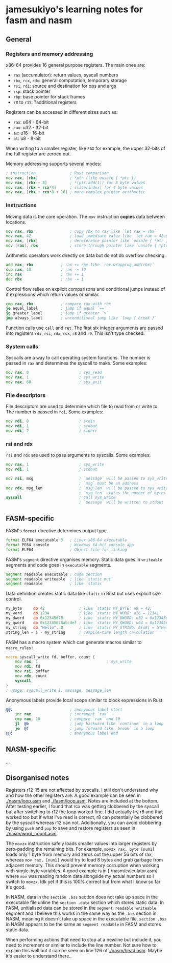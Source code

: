 # jamesukiyo's learning notes for fasm and nasm

## General

### Registers and memory addressing

x86-64 provides 16 general purpose registers. The main ones are:
- `rax` (accumulator):  return values, syscall numbers
- `rbx`, `rcx`, `rdx`:  general computation, temporary storage
- `rsi`, `rdi`:         source and destination for ops and args
- `rsp`:                stack pointer
- `rbp`:                base pointer for stack frames
- `r8` to `r15`:        ?additional registers

Registers can be accessed in different sizes such as:
- `rax`:  u64 - 64-bit
- `eax`:  u32 - 32-bit
- `ax`:   u16 - 16-bit
- `al`:    u8 -  8-bit

When writing to a smaller register, like `EAX` for example, the upper 32-bits 
of the full register are zeroed out.

Memory addressing supports several modes:
```asm
; instruction               ; Rust comparison
mov rax, [rbx]              ; *ptr (like unsafe { *ptr })
mov rax, [rbx + 8]          ; *(ptr.add(1)) for 8 byte values
mov rax, [rbx + rcx*4]      ; slice[index] for 4 byte values
mov rax, [rbx + rcx*8 + 16] ; more complex pointer arithmetic
```

### Instructions

Moving data is the core operation. The `mov` instruction **copies** data between
locations.
```asm
mov rax, rbx                ; copy rbx to rax like `let rax = rbx`
mov rax, 42                 ; load immediate value like `let rax = 42u64`
mov rax, [rbx]              ; dereference pointer like `unsafe { *ptr }`
mov [rax], rbx              ; store through pointer like `unsafe { *ptr = val }`
```

Arithmetic operators work directly on data but do not do overflow checking.
```asm
add rax, rbx            ; rax += rbx like `rax.wrapping_add(rbx)`
sub rax, 10             ; rax -= 10
inc rax                 ; rax += 1
dec rbx                 ; rbx -= 1
```

Control flow relies on explicit comparisons and conditional jumps instead of
if expressions which return values or similar.
```asm
cmp rax, rbx            ; compare rax with rbx
je equal_label          ; jump if equal `==`
jg greater_label        ; jump if greater `>`
jmp always_label        ; unconditional jump like `loop { break }`
```

Function calls use `call` and `ret`. The first six integer arguments are passed
into registers `rdi`, `rsi`, `rdx`, `rcx`, `r8` and `r9`. This isn't type
checked.

### System calls

Syscalls are a way to call operating system functions. The number is passed in
`rax` and determines the syscall to make. Some examples:
```asm
mov rax, 0                      ; sys_read
mov rax, 1                      ; sys_write
mov rax, 60                     ; sys_exit
```

### File descriptors

File descriptors are used to determine which file to read from or write to. The
number is passed in `rdi`. Some examples:
```asm
mov rdi, 0                      ; stdin
mov rdi, 1                      ; stdout
mov rdi, 2                      ; stderr
```

### rsi and rdx

`rsi` and `rdx` are used to pass arguments to syscalls. Some examples:
```asm
mov rax, 1                      ; sys_write
mov rdi, 1                      ; stdout

mov rsi, msg                    ; `message` will be passed to sys_write
                                ; `msg` must be an address
mov rdx, msg_len                ; `msg_len` will be passed to sys_write
                                ; `msg_len` states the number of bytes
syscall                         ; call sys_write
                                ; `message` will be written to stdout
```

## FASM-specific

FASM's `format` directive determines output type.
```asm
format ELF64 executable 3   ; Linux x86-64 executable
format PE64 console         ; Windows 64-bit console app
format ELF64                ; Object file for linking
```

FASM's `segment` directive organises memory. Static data goes in `writeable`
segments and code goes in `executable` segments.
```asm
segment readable executable ; code section
segment readable writeable  ; like `static mut`
segment readable            ; like `static`
```

Data definition creates static data like `static` in Rust but uses explicit size
control.
```asm
my_byte     db 42               ; like `static MY_BYTE: u8 = 42;`
my_word     db 1234             ; like `static MY_WORD: u16 = 1234;`
my_dword    db 0x12345678       ; like `static MY_DWORD: u32 = 0x12345678;`
my_qword    db 0x12345678abcdef ; like `static MY_QWORD: u64 = 0x12345678abcdef;`
my_string   db "Hello", 0       ; like `static MY_STRING: &[u8] = b"Hello\0";`
string_len = $ - my_string      ; compile-time length calculation
```

FASM has a macro system which can generate macros similar to `macro_rules!`.
```asm
macro syscall_write fd, buffer, count {
    mov rax, 1                              ; sys_write
    mov rdi, fd
    mov rsi, buffer
    mov rdx, count
    syscall
}
; usage: syscall_write 1, message, message_len
```

Anonymous labels provide local scope similar to block expressions in Rust:
```asm
@@:                         ; anonymous label start
    inc rax                 ; increment `rax`
    cmp rax, 10             ; compare `rax` and 10
    jl  @b                  ; jump backward like `continue` in a loop
    je  @f                  ; jump forward like `break` in a loop
@@:                         ; anonymous label end
```

## NASM-specific

...

## Disorganised notes

Registers r12-15 are not affected by syscalls. I still don't understand why
and how the other registers are. A good example can be seen in
[./nasm/loop.asm](./nasm/loop.asm) and [./fasm/loop.asm](./fasm/loop.asm). Notes
are included at the bottom. After testing earlier, I found that rcx was getting
clobbered by the syscall but after switching to r12 the loop worked fine. I did
actually try r8 and that worked too but if what I've read is correct, r8 can
potentially be clobbered by the syscall whereas r12 can not. Additionally, you
can avoid clobbering by using `push` and `pop` to save and restore registers as
seen in [./nasm/word_count.asm](./nasm/word_count.asm).

The `movzx` instruction safely loads smaller values into larger registers by
zero-padding the remaining bits. For example, `movzx rax, byte [num1]` loads
only 1 byte from memory and zeros out the upper 56 bits of rax, whereas `mov
rax, [num1]` would try to load 8 bytes and grab garbage from adjacent memory.
This should prevent memory corruption when working with single-byte variables. 
A good example is in [./nasm/calculator.asm] where `mov` was reading random data
alongside my actual numbers so I switch to `movzx`. Idk yet if this is 100%
correct but from what I know so far it's good.

In NASM, data in the `section .bss` section does not take up space in the 
executable file unline the `section .data` section which stores static data. 
In FASM, unitialised data can be stored in the `segment readable writeable` 
segment and I believe this works in the same way as the `.bss` section in NASM,
meaning it doesn't take up space in the executable file. `section .bss` in NASM
appears to be the same as `segment readable` in FASM and stores static data.

When performing actions that need to stop at a newline but include it, you need
to increment or similar to include the line number. Not sure how to explain this
well but it can be seen on line 126 of [./nasm/head.asm](./nasm/head.asm). Maybe
it's easier to understand there..
